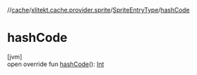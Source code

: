 //[cache](../../../index.md)/[xlitekt.cache.provider.sprite](../index.md)/[SpriteEntryType](index.md)/[hashCode](hash-code.md)

# hashCode

[jvm]\
open override fun [hashCode](hash-code.md)(): [Int](https://kotlinlang.org/api/latest/jvm/stdlib/kotlin/-int/index.html)
